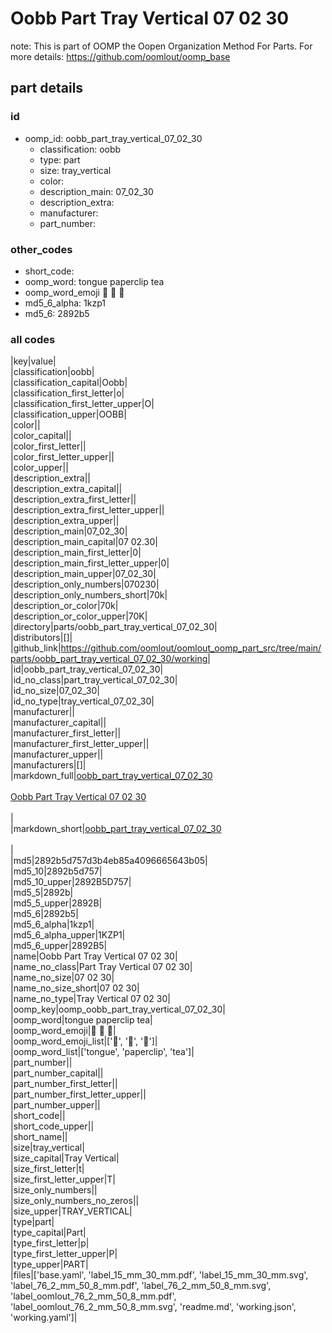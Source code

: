 # Oobb Part Tray Vertical 07 02 30  

note: This is part of OOMP the Oopen Organization Method For Parts. For more details: https://github.com/oomlout/oomp_base

##  part details





### id
* oomp_id: oobb_part_tray_vertical_07_02_30
  * classification: oobb
  * type: part
  * size: tray_vertical
  * color: 
  * description_main: 07_02_30
  * description_extra: 
  * manufacturer: 
  * part_number: 

### other_codes
* short_code: 
* oomp_word: tongue paperclip tea
* oomp_word_emoji :tongue: :paperclip: :tea:
* md5_6_alpha: 1kzp1
* md5_6: 2892b5

### all codes 
|key|value|  
|classification|oobb|  
|classification_capital|Oobb|  
|classification_first_letter|o|  
|classification_first_letter_upper|O|  
|classification_upper|OOBB|  
|color||  
|color_capital||  
|color_first_letter||  
|color_first_letter_upper||  
|color_upper||  
|description_extra||  
|description_extra_capital||  
|description_extra_first_letter||  
|description_extra_first_letter_upper||  
|description_extra_upper||  
|description_main|07_02_30|  
|description_main_capital|07 02.30|  
|description_main_first_letter|0|  
|description_main_first_letter_upper|0|  
|description_main_upper|07_02_30|  
|description_only_numbers|070230|  
|description_only_numbers_short|70k|  
|description_or_color|70k|  
|description_or_color_upper|70K|  
|directory|parts/oobb_part_tray_vertical_07_02_30|  
|distributors|[]|  
|github_link|https://github.com/oomlout/oomlout_oomp_part_src/tree/main/parts/oobb_part_tray_vertical_07_02_30/working|  
|id|oobb_part_tray_vertical_07_02_30|  
|id_no_class|part_tray_vertical_07_02_30|  
|id_no_size|07_02_30|  
|id_no_type|tray_vertical_07_02_30|  
|manufacturer||  
|manufacturer_capital||  
|manufacturer_first_letter||  
|manufacturer_first_letter_upper||  
|manufacturer_upper||  
|manufacturers|[]|  
|markdown_full|[oobb_part_tray_vertical_07_02_30](https://github.com/oomlout/oomlout_oomp_part_src/tree/main/parts/oobb_part_tray_vertical_07_02_30/working)<br>[](https://github.com/oomlout/oomlout_oomp_part_src/tree/main/parts/oobb_part_tray_vertical_07_02_30/working)<br>[Oobb Part Tray Vertical 07 02 30](https://github.com/oomlout/oomlout_oomp_part_src/tree/main/parts/oobb_part_tray_vertical_07_02_30/working)<br><br>|  
|markdown_short|[oobb_part_tray_vertical_07_02_30](https://github.com/oomlout/oomlout_oomp_part_src/tree/main/parts/oobb_part_tray_vertical_07_02_30/working)<br><br>|  
|md5|2892b5d757d3b4eb85a4096665643b05|  
|md5_10|2892b5d757|  
|md5_10_upper|2892B5D757|  
|md5_5|2892b|  
|md5_5_upper|2892B|  
|md5_6|2892b5|  
|md5_6_alpha|1kzp1|  
|md5_6_alpha_upper|1KZP1|  
|md5_6_upper|2892B5|  
|name|Oobb Part Tray Vertical 07 02 30|  
|name_no_class|Part Tray Vertical 07 02 30|  
|name_no_size|07 02 30|  
|name_no_size_short|07 02 30|  
|name_no_type|Tray Vertical 07 02 30|  
|oomp_key|oomp_oobb_part_tray_vertical_07_02_30|  
|oomp_word|tongue paperclip tea|  
|oomp_word_emoji|:tongue: :paperclip: :tea:|  
|oomp_word_emoji_list|[':tongue:', ':paperclip:', ':tea:']|  
|oomp_word_list|['tongue', 'paperclip', 'tea']|  
|part_number||  
|part_number_capital||  
|part_number_first_letter||  
|part_number_first_letter_upper||  
|part_number_upper||  
|short_code||  
|short_code_upper||  
|short_name||  
|size|tray_vertical|  
|size_capital|Tray Vertical|  
|size_first_letter|t|  
|size_first_letter_upper|T|  
|size_only_numbers||  
|size_only_numbers_no_zeros||  
|size_upper|TRAY_VERTICAL|  
|type|part|  
|type_capital|Part|  
|type_first_letter|p|  
|type_first_letter_upper|P|  
|type_upper|PART|  
|files|['base.yaml', 'label_15_mm_30_mm.pdf', 'label_15_mm_30_mm.svg', 'label_76_2_mm_50_8_mm.pdf', 'label_76_2_mm_50_8_mm.svg', 'label_oomlout_76_2_mm_50_8_mm.pdf', 'label_oomlout_76_2_mm_50_8_mm.svg', 'readme.md', 'working.json', 'working.yaml']|  
